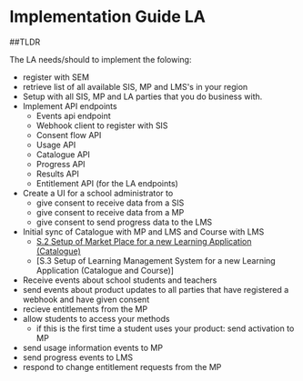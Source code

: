 # Implementation Guide LA

##TLDR

The LA needs/should to implement the folowing:
* register with SEM
* retrieve list of all available SIS, MP and LMS's in your region
* Setup with all SIS, MP and LA parties that you do business with.
* Implement API endpoints
  * Events api endpoint
  * Webhook client to register with SIS
  * Consent flow API 
  * Usage API
  * Catalogue API
  * Progress API
  * Results API
  * Entitlement API (for the LA endpoints)
* Create a UI for a school administrator to 
  * give consent to receive data from a SIS
  * give consent to receive data from a MP
  * give consent to send progress data  to the LMS
* Initial sync of Catalogue with MP and LMS and Course with LMS
  * [S.2 Setup of Market Place for a new Learning Application (Catalogue)](documentation/use-cases/s.1.0-learning-application-sales-agent.md)
  * [S.3 Setup of Learning Management System for a new Learning Application (Catalogue and Course)]
* Receive events about school students and teachers
* send events about product updates to all parties that have registered a webhook and have given consent
* recieve entitlements from the MP
* allow students to access your methods
  * if this is the first time a student uses your product: send activation to MP
* send usage information events to MP
* send progress events to LMS
* respond to change entitlement requests from the MP
